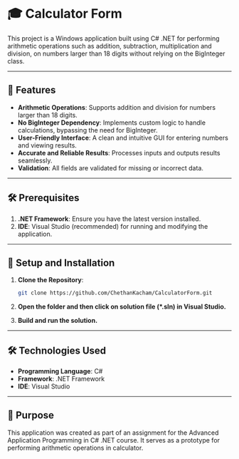 # 🎓 Calculator Form

This project is a Windows application built using C# .NET for performing arithmetic operations such as addition, subtraction, multiplication and division, on numbers larger than 18 digits without relying on the BigInteger class.

---

## 📜 Features

- **Arithmetic Operations**: Supports addition and division for numbers larger than 18 digits.
- **No BigInteger Dependency**: Implements custom logic to handle calculations, bypassing the need for BigInteger.
- **User-Friendly Interface**: A clean and intuitive GUI for entering numbers and viewing results.
- **Accurate and Reliable Results**: Processes inputs and outputs results seamlessly.
- **Validation**: All fields are validated for missing or incorrect data.

---

## 🛠️ Prerequisites

1. **.NET Framework**: Ensure you have the latest version installed.
3. **IDE**: Visual Studio (recommended) for running and modifying the application.

---

## 🚀 Setup and Installation

1. **Clone the Repository**:
   ```bash
   git clone https://github.com/ChethanKacham/CalculatorForm.git
   
2. **Open the folder and then click on solution file (*.sln) in Visual Studio.**
   
3. **Build and run the solution.**
   
---

## 🛠️ Technologies Used

   - **Programming Language**: C#
   - **Framework**: .NET Framework
   - **IDE**: Visual Studio   

---

## 📌 Purpose
This application was created as part of an assignment for the Advanced Application Programming in C# .NET course. It serves as a prototype for performing arithmetic operations in calculator.